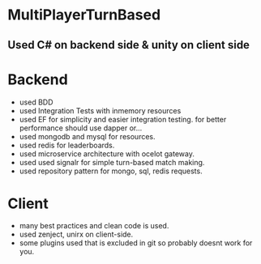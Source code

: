 # MultiPlayerTurnBased


## Used C# on backend side & unity on client side



# Backend
- used BDD
- used Integration Tests with inmemory resources
- used EF for simplicity and easier integration testing. for better performance should use dapper or...
- used mongodb and mysql for resources.
- used redis for leaderboards.
- used microservice architecture with ocelot gateway.
- used used signalr for simple turn-based match making.
- used repository pattern for mongo, sql, redis requests. 

# Client
- many best practices and clean code is used.
- used zenject, unirx on client-side.
- some  plugins used that is excluded in git so probably doesnt work for you.
